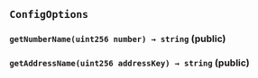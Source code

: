 ## `ConfigOptions`






### `getNumberName(uint256 number) → string` (public)





### `getAddressName(uint256 addressKey) → string` (public)






